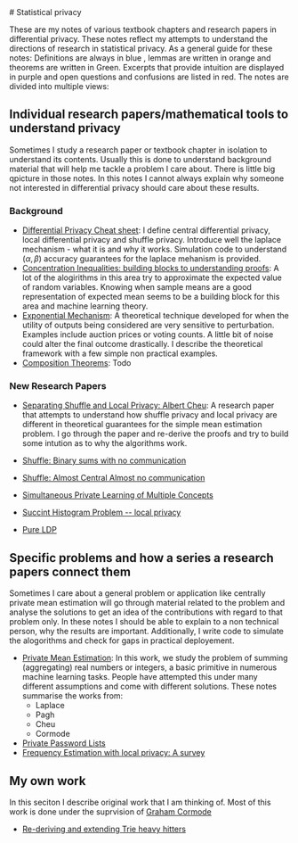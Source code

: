 <div class=container>
# Statistical privacy

These are my notes of various textbook chapters and research papers in
differential privacy. These notes reflect my attempts to understand
the directions of research in statistical privacy. As a general guide
for these notes: Definitions are always in blue , lemmas are written
in orange and theorems are written in Green. Excerpts that provide
intuition are displayed in purple and open questions and confusions
are listed in red. The notes are divided into multiple views:

## Individual research papers/mathematical tools to understand privacy

Sometimes I study a research paper or textbook chapter in isolation to
understand its contents. Usually this is done to understand background
material that will help me tackle a problem I care about. There is
little big qpicture in those notes. In this notes I cannot always
explain why someone not interested in differential privacy should care
about these results.

### Background

* [Differential Privacy Cheat sheet](Definitions/): I define central
  differential privacy, local differential privacy and shuffle
  privacy. Introduce well the laplace mechanism - what it is and why
  it works. Simulation code to understand $(\alpha, \beta)$ accuracy
  guarantees for the laplace mehanism is provided.
* [Concentration Inequalities: building blocks to understanding
  proofs](ConcentrationInequalities/): A lot of the alogirithms in
  this area try to approximate the expected value of random
  variables. Knowing when sample means are a good representation of
  expected mean seems to be a building block for this area and machine
  learning theory.
* [Exponential Mechanism](ExponentialMechanism/): A theoretical
  technique developed for when the utility of outputs being considered
  are very sensitive to perturbation. Examples include auction prices
  or voting counts. A little bit of noise could alter the final
  outcome drastically. I describe the theoretical framework with a few
  simple non practical examples.  
* [Composition Theorems](): Todo 


### New Research Papers

* [Separating Shuffle and Local Privacy: Albert
  Cheu](ShufflePrivacy/index.html): A research paper that attempts to
  understand how shuffle privacy and local privacy are different in
  theoretical guarantees for the simple mean estimation problem. I go
  through the paper and re-derive the proofs and try to build some
  intution as to why the algorithms work.
* [Shuffle: Binary sums with no communication](ShuffleSumBinaryRasmus/)  
* [Shuffle: Almost Central Almost no communication](ShuffleSumMeanEstimateRasmus/)

* [Simultaneous Private Learning of Multiple Concepts](LearningMultiConcepts/)
* [Succint Histogram Problem -- local privacy](SuccintHist-Bassily/index.html)
* [Pure LDP](https://www.usenix.org/system/files/conference/usenixsecurity17/sec17-wang-tianhao.pdf)


## Specific problems and how a series a research papers connect them

Sometimes I care about a general problem or application like centrally
private mean estimation will go through material related to the
problem and analyse the solutions to get an idea of the contributions
with regard to that problem only. In these notes I should be able to
explain to a non technical person, why the results are
important. Additionally, I write code to simulate the alogorithms and
check for gaps in practical deployement.

* [Private Mean Estimation](): In this work, we study the problem of
  summing (aggregating) real numbers or integers, a basic primitive in
  numerous machine learning tasks. People have attempted this under
  many different assumptions and come with different solutions. These
  notes summarise the works from:
  * Laplace
  * Pagh
  * Cheu
  * Cormode
* [Private Password Lists]()
* [Frequency Estimation with  local privacy: A survey](FrequencyEstimationSurvey/index.html)

## My own work

In this seciton I describe original work that I am thinking of. Most
of this work is done under the suprvision of [Graham
Cormode](https://warwick.ac.uk/fac/sci/dcs/people/graham_cormode/)

* [Re-deriving and extending Trie heavy hitters]()

<div class=container>
